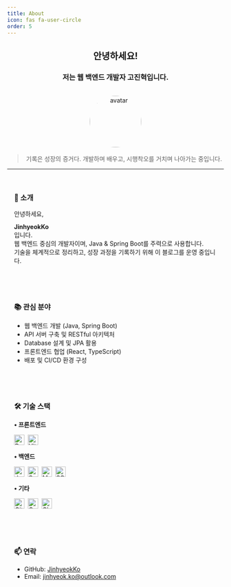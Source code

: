 ```yaml
---
title: About
icon: fas fa-user-circle
order: 5
---
```


<style>
.about-grid {
  display: flex;
  flex-wrap: wrap;
  gap: 1rem;
}
.about-card {
  flex: 1 1 calc(50% - 1rem);
  background-color: var(--card-bg);
  color: var(--text-color);
  border-radius: 10px;
  padding: 1rem;
  box-shadow: var(--card-shadow);
}
@media (max-width: 768px) {
  .about-card {
    flex-basis: 100%;
  }
}
.stack-group {
  display: flex;
  flex-wrap: wrap;
  gap: 0.5rem;
  align-items: center;
  margin: 0.5rem 0 1rem 0;
}
.stack-group img {
  height: 24px;
}
.about-card strong {
  display: block;
  margin-top: 0.75rem;
}
</style>

<div align="center">

<h2>안녕하세요!</h2>
<h3>저는 웹 백엔드 개발자 <strong>고진혁</strong>입니다.</h3>

<img src="https://avatars.githubusercontent.com/u/160887371?v=4" alt="avatar" width="120" style="border-radius: 50%; margin-top: 1rem;" />

<blockquote style="margin-top: 1rem;">
  <string>기록은 성장의 증거다.</string>
  개발하며 배우고, 시행착오를 거치며 나아가는 중입니다.
</blockquote>
</div>

---

<div class="about-grid">

<div class="about-card">
<h3>👋 소개</h3>
<p>안녕하세요, <strong>JinhyeokKo</strong>입니다.<br>
웹 백엔드 중심의 개발자이며, Java & Spring Boot를 주력으로 사용합니다.<br>
기술을 체계적으로 정리하고, 성장 과정을 기록하기 위해 이 블로그를 운영 중입니다.</p>
</div>

<div class="about-card">
<h3>📚 관심 분야</h3>
<ul>
  <li>웹 백엔드 개발 (Java, Spring Boot)</li>
  <li>API 서버 구축 및 RESTful 아키텍처</li>
  <li>Database 설계 및 JPA 활용</li>
  <li>프론트엔드 협업 (React, TypeScript)</li>
  <li>배포 및 CI/CD 환경 구성</li>
</ul>
</div>

<div class="about-card">
  <h3>🛠 기술 스택</h3>

  <strong>• 프론트엔드</strong>
  <div class="stack-group">
    <img src="https://img.shields.io/badge/React-61DAFB?style=flat&logo=react&logoColor=black" alt="React" />
    <img src="https://img.shields.io/badge/Vite-646CFF?style=flat&logo=vite&logoColor=white" alt="Vite" />
  </div>

  <strong>• 백엔드</strong>
  <div class="stack-group">
    <img src="https://img.shields.io/badge/Java-007396?style=flat&logo=openjdk&logoColor=white" alt="Java" />
    <img src="https://img.shields.io/badge/SpringBoot-6DB33F?style=flat&logo=springboot&logoColor=white" alt="Spring Boot" />
    <img src="https://img.shields.io/badge/MySQL-4479A1?style=flat&logo=mysql&logoColor=white" alt="MySQL" />
    <img src="https://img.shields.io/badge/SQLite-003B57?style=flat&logo=sqlite&logoColor=white" alt="SQLite" />
  </div>

  <strong>• 기타</strong>
  <div class="stack-group">
    <img src="https://img.shields.io/badge/GitHub-181717?style=flat&logo=github&logoColor=white" alt="GitHub" />
    <img src="https://img.shields.io/badge/OCI-F80000?style=flat&logo=oracle&logoColor=white" alt="OCI" />
    <img src="https://img.shields.io/badge/Cloudflare_Pages-F38020?style=flat&logo=cloudflare&logoColor=white" alt="Cloudflare Pages" />
  </div>
</div>


<div class="about-card">
<h3>📫 연락</h3>
<ul>
  <li>GitHub: <a href="https://github.com/JinhyeokKo">JinhyeokKo</a></li>
  <li>Email: <a href="mailto:jinhyeok.ko@outlook.com">jinhyeok.ko@outlook.com</a></li>
</ul>
</div>

</div>
